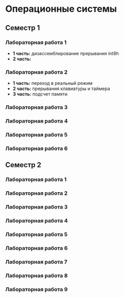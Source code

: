 # Операционные системы

## Семестр 1

### Лабораторная работа 1

* __1 часть:__ дизассемблирование прерывания int8h
* __2 часть:__

### Лабораторная работа 2

* __1 часть:__ переход в реальный режим
* __2 часть:__ прерывания клавиатуры и таймера
* __3 часть:__ подсчет памяти

### Лабораторная работа 3

### Лабораторная работа 4

### Лабораторная работа 5

### Лабораторная работа 6


## Семестр 2

### Лабораторная работа 1

### Лабораторная работа 2

### Лабораторная работа 3

### Лабораторная работа 4

### Лабораторная работа 5

### Лабораторная работа 6

### Лабораторная работа 7

### Лабораторная работа 8

### Лабораторная работа 9
